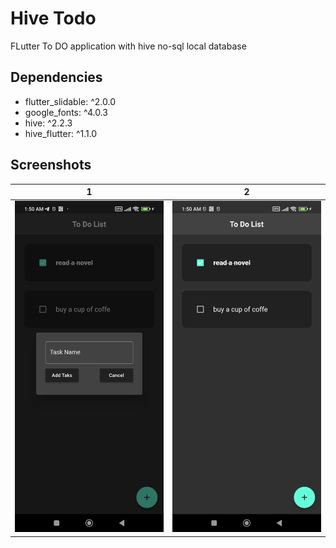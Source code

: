 # Hive Todo

FLutter To DO application with hive no-sql local database


## Dependencies

 - flutter_slidable: ^2.0.0
 - google_fonts: ^4.0.3
 - hive: ^2.2.3
 - hive_flutter: ^1.1.0

## Screenshots

1          |  2
:-------------------------:|:-------------------------:
![img1](screenshots/1.jpg) | ![img1](screenshots/2.jpg)

